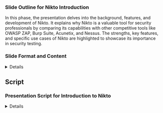 ### Slide Outline for Nikto Introduction

In this phase, the presentation delves into the background, features, and development of Nikto. It explains why Nikto is a valuable tool for security professionals by comparing its capabilities with other competitive tools like OWASP ZAP, Burp Suite, Acunetix, and Nessus. The strengths, key features, and specific use cases of Nikto are highlighted to showcase its importance in security testing.

### Slide Format and Content

<details>
  
#### Slide 1: Title Slide
- **Content Type:** Title and Image
- **Details:**
  - **Title:** Introduction to Nikto
  - **Subtitle:** Unveiling Web Server Security
  - **Presenter's Name:** [Your Name]
  - **Date:** [Presentation Date]
- **Image Suggestion:** A sleek graphic of a web server or a digital network landscape to set a professional tone for the presentation.

#### Slide 2: What is Nikto?
- **Content Type:** Summary and Bullets
- **Details:**
  - **Summary:** Nikto is an advanced open-source tool designed to scan web servers for vulnerabilities and misconfigurations.
  - **Bullet Points:**
    - Identifies over 6700 potential threats
    - Aids in securing web servers by detecting known harmful files and programs
- **Image Suggestion:** Diagram showing Nikto in action, scanning a web server and identifying issues.

#### Slide 3: Key Features of Nikto
- **Content Type:** Bullets and Image
- **Details:**
  - **Bullet Points:**
    - Automated scanning of thousands of threats
    - Regular updates from a global community
    - Cross-platform utility available on major OS
- **Image Suggestion:** An infographic highlighting key features like automation, community, and platform compatibility.

#### Slide 4: Practical Applications of Nikto
- **Content Type:** Bullets with an Image
- **Details:**
  - **Bullet Points:**
    - Penetration Testing: Scans for vulnerabilities to improve server security.
    - Compliance Testing: Ensures that web applications meet industry security standards.
    - Security Audits: Routine checks to maintain and enhance web infrastructure security.
- **Image Suggestion:** Flowchart showing how Nikto integrates into security testing workflows.

#### Slide 5: Why Choose Nikto?
- **Content Type:** Summary and Bullets
- **Details:**
  - **Summary:** Nikto offers distinct advantages for web server security assessments.
  - **Bullet Points:**
    - Free and open-source software.
    - Efficient and effective scanning capabilities.
    - Extensive support from a robust security community.
- **Image Suggestion:** Comparative bar chart illustrating the speed and efficiency of Nikto against other similar tools.

#### Slide 6: Competitive Analysis
- **Content Type:** Bullets and Table
- **Details:**
  - **Bullet Points:** Brief introduction to how Nikto stands against competitors like OWASP ZAP, Burp Suite, Acunetix, and Nessus.
  - **Table Content:** Highlighting tool comparisons with columns for Tool, Strengths, Key Features, Considerations, and Inclusion in Kali Linux.
- **Image Suggestion:** Icons or logos of each tool next to their corresponding details to visually distinguish them.

### Example Slide Creation: Slide 3 - Key Features of Nikto
- **Title:** Key Features of Nikto
- **Bullet Points:**
  - Automated scanning: Can perform comprehensive scans over 6700 potential threats.
  - Community-driven updates: Ensures the tool remains current with the latest security threat data.
  - Cross-platform compatibility: Available on Windows, Linux, and macOS.
- **Image:** Create an infographic that visually represents the three key features. The infographic could show a globe for community updates, a computer screen with code for automated scanning, and icons of different operating systems for cross-platform compatibility.
- **Design Tips:** Use a clean layout with plenty of white space to enhance readability. Employ consistent color schemes that align with cybersecurity themes (e.g., blues, grays, and greens).

</details>

## Script
### Presentation Script for Introduction to Nikto

<details>
  
**Slide 1: Title Slide**
- "Good [morning/afternoon], everyone! I’m [Your Name], and today I'm excited to guide you through the world of Nikto, a crucial tool for enhancing web server security. So, let’s dive right into the digital deep to fish out some vulnerabilities!"

**Slide 2: What is Nikto?**
- "Nikto, in the cybersecurity realm, is not your average Joe. This open-source tool is like a Swiss Army knife for web servers, helping identify vulnerabilities and misconfigurations that could leave businesses exposed to digital threats."
- "Imagine leaving your house with the doors unlocked and windows open. That’s what an unprotected web server is like. Nikto helps us lock those doors and close those windows."

**Slide 3: Key Features of Nikto**
- "What makes Nikto stand out? First, it's automated scanning, which can sift through over 6700 potential threats, just like a busy airport security line, but way faster and, thankfully, no need to take off your shoes!"
- "Second, it’s supported by a global community, constantly updating it with the latest security intel. It's like having an army of cyber guards updating your alarms every day."
- "Lastly, its cross-platform utility means it works on Windows, Linux, and macOS. It’s the chameleon of security tools!"

**Slide 4: Practical Applications of Nikto**
- "Practically speaking, Nikto is versatile. For penetration testers, it’s like being handed a map where X marks the spot of potential security treasure troves."
- "For compliance testing, Nikto ensures that web applications adhere to the gold standards of industry security, keeping everything shipshape."
- "And for routine security audits? It’s as essential as a captain reviewing their ship before setting sail, ensuring everything is secure from stem to stern."

**Slide 5: Why Choose Nikto?**
- "Why choose Nikto? For starters, it’s free. In a world where you get what you pay for, Nikto is the exception to the rule—priceless security for zero cost."
- "It’s also incredibly efficient. With Nikto, you can conduct thorough scans swiftly, sort of like having a Ferrari at the price of a bicycle."
- "And with its extensive vulnerability database and strong community support, using Nikto is like having a cybersecurity summit at your fingertips."

**Slide 6: Competitive Analysis**
- "When we compare Nikto to other tools like OWASP ZAP, Burp Suite, Acunetix, and Nessus, Nikto shines for its specific focus on server security rather than just web applications."
- "It’s like being a specialist doctor—a podiatrist for your servers, ensuring every step your server takes is secure."

**Joke Time**
- "And speaking of specialists, did you hear about the web developer who walked into a bar? He immediately left when he saw the 'table' wasn't responsive!"

**Closing**
- "In conclusion, Nikto offers a robust, community-driven approach to securing web servers, crucial for any business’s digital health. It’s quick, it’s thorough, and best of all, it’s on the house! So, why not make it part of your cybersecurity toolkit?"
- "Thank you for your time today. I look forward to answering any questions you might have!"

</details>
